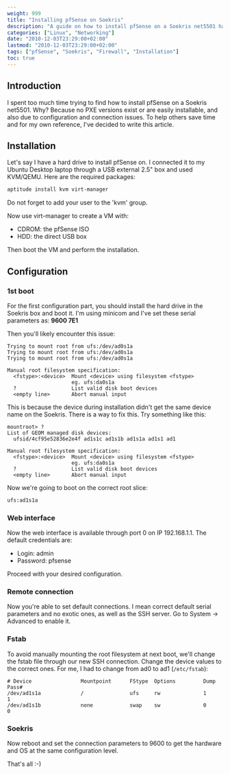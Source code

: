```yaml
---
weight: 999
title: "Installing pfSense on Soekris"
description: "A guide on how to install pfSense on a Soekris net5501 hardware platform including solutions for common issues."
categories: ["Linux", "Networking"]
date: "2010-12-03T23:29:00+02:00"
lastmod: "2010-12-03T23:29:00+02:00"
tags: ["pfSense", "Soekris", "Firewall", "Installation"]
toc: true
---
```


## Introduction

I spent too much time trying to find how to install pfSense on a Soekris net5501. Why? Because no PXE versions exist or are easily installable, and also due to configuration and connection issues. To help others save time and for my own reference, I've decided to write this article.

## Installation

Let's say I have a hard drive to install pfSense on. I connected it to my Ubuntu Desktop laptop through a USB external 2.5" box and used KVM/QEMU. Here are the required packages:

```bash
aptitude install kvm virt-manager
```

Do not forget to add your user to the 'kvm' group.

Now use virt-manager to create a VM with:

* CDROM: the pfSense ISO
* HDD: the direct USB box

Then boot the VM and perform the installation.

## Configuration

### 1st boot

For the first configuration part, you should install the hard drive in the Soekris box and boot it. I'm using minicom and I've set these serial parameters as: **9600 7E1**

Then you'll likely encounter this issue:

```
Trying to mount root from ufs:/dev/ad0s1a
Trying to mount root from ufs:/dev/ad0s1a
Trying to mount root from ufs:/dev/ad0s1a

Manual root filesystem specification:
  <fstype>:<device>  Mount <device> using filesystem <fstype>
                     eg. ufs:da0s1a
  ?                  List valid disk boot devices
  <empty line>       Abort manual input
```

This is because the device during installation didn't get the same device name on the Soekris. There is a way to fix this. Try something like this:

```
mountroot> ?
List of GEOM managed disk devices:
  ufsid/4cf95e52836e2e4f ad1s1c ad1s1b ad1s1a ad1s1 ad1

Manual root filesystem specification:
  <fstype>:<device>  Mount <device> using filesystem <fstype>
                     eg. ufs:da0s1a
  ?                  List valid disk boot devices
  <empty line>       Abort manual input
```

Now we're going to boot on the correct root slice:

```bash
ufs:ad1s1a
```

### Web interface

Now the web interface is available through port 0 on IP 192.168.1.1. The default credentials are:

* Login: admin
* Password: pfsense

Proceed with your desired configuration.

### Remote connection

Now you're able to set default connections. I mean correct default serial parameters and no exotic ones, as well as the SSH server. Go to System -> Advanced to enable it.

### Fstab

To avoid manually mounting the root filesystem at next boot, we'll change the fstab file through our new SSH connection. Change the device values to the correct ones. For me, I had to change from ad0 to ad1 (`/etc/fstab`):

```
# Device                Mountpoint      FStype  Options         Dump    Pass#
/dev/ad1s1a             /               ufs     rw              1       1
/dev/ad1s1b             none            swap    sw              0       0
```

### Soekris

Now reboot and set the connection parameters to 9600 to get the hardware and OS at the same configuration level.

That's all :-)
